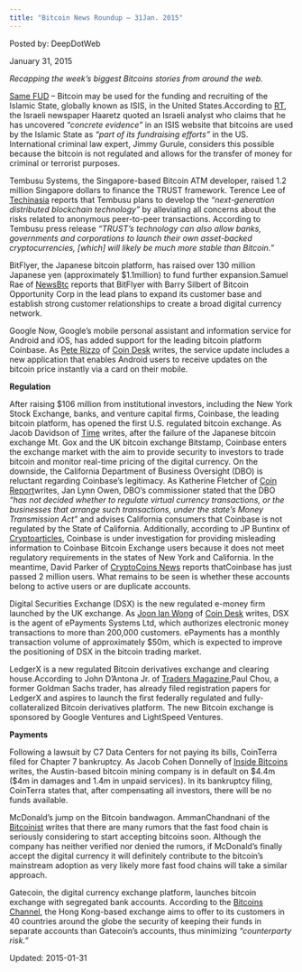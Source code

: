 ```yaml
---
title: "Bitcoin News Roundup – 31Jan. 2015"
---
```



Posted by: DeepDotWeb 

<span>January 31, 2015</span>



<p><em>Recapping the week&#8217;s biggest Bitcoins stories from around the web. </em></p>
<p><a title="ISIS Supporter: The Islamic State Does NOT Use Bitcoin" href="/2014/09/22/bitcoin-is-not-being-used-by-the-islamic-state/">Same FUD</a> &#8211; Bitcoin may be used for the funding and recruiting of the Islamic State, globally known as ISIS, in the United States.According to <a href="http://rt.com/usa/227703-bitcoin-isis-us-fundraising/">RT</a>, the Israeli newspaper Haaretz quoted an Israeli analyst who claims that he has uncovered <em>“concrete evidence”</em> in an ISIS website that bitcoins are used by the Islamic State as <em>“part of its fundraising efforts” </em>in the US. International criminal law expert, Jimmy Gurule, considers this possible because the bitcoin is not regulated and allows for the transfer of money for criminal or terrorist purposes.</p>
<p>Tembusu Systems, the Singapore-based Bitcoin ATM developer, raised 1.2 million Singapore dollars to finance the TRUST framework. Terence Lee of <a href="https://www.techinasia.com/singapores-tembusu-systems-raises-887k-dissociates-bitcoin/">Techinasia</a> reports that Tembusu plans to develop the <em>“next-generation distributed blockchain technology”</em> by alleviating all concerns about the risks related to anonymous peer-to-peer transactions. According to Tembusu press release <em>“TRUST’s technology can also allow banks, governments and corporations to launch their own asset-backed cryptocurrencies, [which] will likely be much more stable than Bitcoin.”</em></p>
<p>BitFlyer, the Japanese bitcoin platform, has raised over 130 million Japanese yen (approximately $1.1million) to fund further expansion.Samuel Rae of <a href="http://newsbtc.com/2015/01/28/bitflyer-draws-1-1m-led-silbert-total-investment-now-2-93m/">NewsBtc</a> reports that BitFlyer with Barry Silbert of Bitcoin Opportunity Corp in the lead plans to expand its customer base and establish strong customer relationships to create a broad digital currency network.</p>
<p>Google Now, Google’s mobile personal assistant and information service for Android and iOS, has added support for the leading bitcoin platform Coinbase. As <a href="http://www.coindesk.com/author/pete-rizzo/">Pete Rizzo</a> of <a href="http://www.coindesk.com/google-now-coinbase-support/">Coin Desk</a> writes, the service update includes a new application that enables Android users to receive updates on the bitcoin price instantly via a card on their mobile.</p>
<p><strong>Regulation</strong></p>
<p>After raising $106 million from institutional investors, including the New York Stock Exchange, banks, and venture capital firms, Coinbase, the leading bitcoin platform, has opened the first U.S. regulated bitcoin exchange. As Jacob Davidson of <a href="http://time.com/money/3682313/coinbase-bitcoin-exchange/">Time</a> writes, after the failure of the Japanese bitcoin exchange Mt. Gox and the UK bitcoin exchange Bitstamp, Coinbase enters the exchange market with the aim to provide security to investors to trade bitcoin and monitor real-time pricing of the digital currency. On the downside, the California Department of Business Oversight (DBO) is reluctant regarding Coinbase’s legitimacy. As Katherine Fletcher of <a href="https://coinreport.net/coinbase-exchange-not-regulated-california-says-state/">Coin Report</a>writes, Jan Lynn Owen, DBO’s commissioner stated that the DBO <em>“has not decided whether to regulate virtual currency transactions, or the businesses that arrange such transactions, under the state’s Money Transmission Act”</em> and advises California consumers that Coinbase is not regulated by the State of California. Additionally, according to JP Buntinx of <a href="http://www.cryptoarticles.com/crypto-news/coinbase-inc-under-investigation-regarding-misleading-information-about-their-bitcoin-exchange">Cryptoarticles</a>, Coinbase is under investigation for providing misleading information to Coinbase Bitcoin Exchange users because it does not meet regulatory requirements in the states of New York and California. In the meantime, David Parker of <a href="https://www.cryptocoinsnews.com/bitcoin-exchange-coinbase-just-passed-2-million-users/">CryptoCoins News</a> reports thatCoinbase has just passed 2 million users. What remains to be seen is whether these accounts belong to active users or are duplicate accounts.</p>
<p>Digital Securities Exchange (DSX) is the new regulated e-money firm launched by the UK exchange. As <a href="http://www.coindesk.com/author/joon-ian-wong/">Joon Ian Wong</a> of <a href="http://www.coindesk.com/uk-exchange-launches-backing-regulated-e-money-firm/">Coin Desk</a> writes, DSX is the agent of ePayments Systems Ltd, which authorizes electronic money transactions to more than 200,000 customers. ePayments has a monthly transaction volume of approximately $50m, which is expected to improve the positioning of DSX in the bitcoin trading market.</p>
<p>LedgerX is a new regulated Bitcoin derivatives exchange and clearing house.According to John D&#8217;Antona Jr. of <a href="http://www.tradersmagazine.com/news/ecns_and_exchanges/ex-goldman-trader-readies-new-bitcoin-exchange-113397-1.html">Traders Magazine</a>,Paul Chou, a former Goldman Sachs trader, has already filed registration papers for LedgerX and aspires to launch the first federally regulated and fully- collateralized Bitcoin derivatives platform. The new Bitcoin exchange is sponsored by Google Ventures and LightSpeed Ventures.</p>
<p><strong>Payments</strong></p>
<p>Following a lawsuit by C7 Data Centers for not paying its bills, CoinTerra filed for Chapter 7 bankruptcy. As Jacob Cohen Donnelly of <a href="http://insidebitcoins.com/news/another-miner-meltdown-cointerra-files-for-bankruptcy/29275">Inside Bitcoins</a> writes, the Austin-based bitcoin mining company is in default on $4.4m ($4m in damages and 1.4m in unpaid services). In its bankruptcy filing, CoinTerra states that, after compensating all investors, there will be no funds available.</p>
<p>McDonald’s jump on the Bitcoin bandwagon. AmmanChandnani of the <a href="http://bitcoinist.net/mcdonalds-might-start-accepting-bitcoin-soon/">Bitcoinist</a> writes that there are many rumors that the fast food chain is seriously considering to start accepting bitcoins soon. Although the company has neither verified nor denied the rumors, if McDonald’s finally accept the digital currency it will definitely contribute to the bitcoin’s mainstream adoption as very likely more fast food chains will take a similar approach.</p>
<p>Gatecoin, the digital currency exchange platform, launches bitcoin exchange with segregated bank accounts. According to the <a href="http://bitcoinschannel.com/gatecoin-launches-bitcoin-exchange-with-segregated-bank-accounts/">Bitcoins Channel</a>, the Hong Kong-based exchange aims to offer to its customers in 40 countries around the globe the security of keeping their funds in separate accounts than Gatecoin’s accounts, thus minimizing <em>“counterparty risk.”</em></p>

Updated: 2015-01-31

